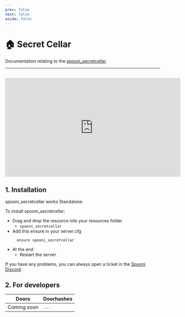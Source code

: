 ```yaml
---
prev: false
next: false
aside: false
---
```


# 🏠 Secret Cellar
Documentation relating to the [spooni_secretcellar](https://spooni-mapping.tebex.io/package/6180618).

___
<br>
<iframe width="570" height="321" src="https://dunb17ur4ymx4.cloudfront.net/packages/images/f277a38efb4805b228b6ce20afbee99608156f9a.png" frameborder="0" allow="accelerometer; autoplay; clipboard-write; encrypted-media; gyroscope; picture-in-picture; web-share" allowfullscreen></iframe>

## 1. Installation
spooni_secretcellar works Standalone.  

To install spooni_secretcellar:
- Drag and drop the resource into your resources folder
  - `spooni_secretcellar`
- Add this ensure in your server.cfg
  ```
    ensure spooni_secretcellar
  ```
- At the end
  - Restart the server

If you have any problems, you can always open a ticket in the [Spooni Discord](https://discord.gg/spooni).

## 2. For developers
| Doors                     | Doorhashes
|---------------------------|----------------------------------------------------------------------------------|
| Coming soon               | `...`